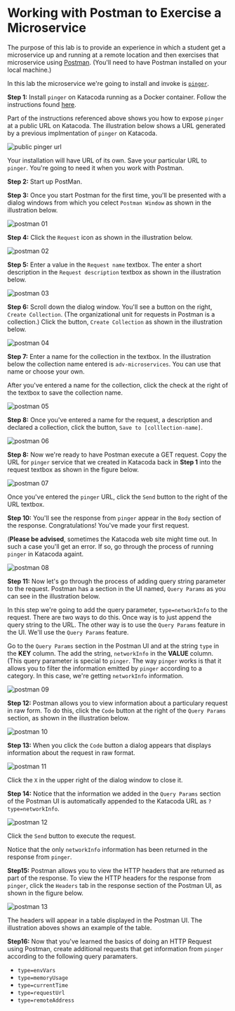 # Working with Postman to Exercise a Microservice

The purpose of this lab is to provide an experience in which a student get a microservice up and running at a remote location and then exercises that microservice using [Postman](https://www.getpostman.com/). (You'll need to have Postman installed on your local machine.)

In this lab the microservice we're going to install and invoke is [`pinger`](https://github.com/GeorgeNiece/pinger).

**Step 1:** Install `pinger` on Katacoda running as a Docker container. Follow the instructions found [here](https://github.com/GeorgeNiece/pinger#building-and-running-pinger-as-a-docker-container-on-katacoda).

Part of the instructions referenced above shows you how to expose  `pinger` at a public URL on Katacoda. The illustration below shows a URL generated by a previous implmentation of `pinger` on Katacoda.

![public pinger url](https://github.com/GeorgeNiece/pinger/blob/master/images/pinger-04.png?raw=true)

Your installation will have URL of its own. Save your particular URL to `pinger`. You're going to need it when you work with Postman.

**Step 2:** Start up PostMan.

**Step 3:**  Once you start Postman for the first time, you'll be presented with a dialog windows from which you celect `Postman Window` as shown in the illustration below.

![postman 01](./images/postman/postman-01.png)

**Step 4:** Click the `Request` icon as shown in the illustration below.

![postman 02](./images/postman/postman-02.png)

**Step 5:** Enter a value in the `Request name` textbox. The enter a short description in the `Request description` textbox as shown in the illustration below.

![postman 03](./images/postman/postman-03.png)

**Step 6:** Scroll down the dialog window. You'll see a button on the right, `Create Collection`. (The organizational unit for requests in Postman is a collection.) Click the button, `Create Collection` as shown in the illustration below.

![postman 04](./images/postman/postman-04.png)

**Step 7:** Enter a name for the collection in the textbox. In the illustration below the collection name entered is `adv-microservices`. You can use that name or choose your own.

After you've entered a name for the collection, click the check at the right of the textbox to save the collection name.

![postman 05](./images/postman/postman-05.png)

**Step 8:** Once you've entered a name for the request, a description and declared a collection, click the button, `Save to [colllection-name]`.

![postman 06](./images/postman/postman-06.png)

**Step 8:** Now we're ready to have Postman execute a GET request. Copy the URL for `pinger` service that we created in Katacoda back in **Step 1** into the request textbox as shown in the figure below.

![postman 07](./images/postman/postman-07.png)

Once you've entered the `pinger` URL, click the `Send` button to the right of the URL textbox.

**Step 10:** You'll see the response from `pinger` appear in the `Body` section of the response. Congratulations! You've made your first request.

(**Please be advised**, sometimes the Katacoda web site might time out. In such a case you'll get an error. If so, go through the process of running `pinger` in Katacoda againt.

![postman 08](./images/postman/postman-08.png)

**Step 11:** Now let's go through the process of adding query string parameter to the request. Postman has a section in the UI named, `Query Params` as you can see in the illustration below.

In this step we're going to add the query parameter, `type=networkInfo` to the request. There are two ways to do this. Once way is to just append the query string to the URL. The other way is to use the `Query Params` feature in the UI. We'll use the `Query Params` feature.

Go to the `Query Params` section in the Postman UI and at the string `type` in the **KEY** column. The add the string, `networkInfo` in the **VALUE** column. (This query parameter is special to `pinger`. The way `pinger` works is that it allows you to filter the information emitted by `pinger` according to a category. In this case, we're getting `networkInfo` information.


![postman 09](./images/postman/postman-09.png)

**Step 12:** Postman allows you to view information about a particulary request in raw form. To do this, click the `Code` button at the right of the `Query Params` section, as shown in the illustration below.


![postman 10](./images/postman/postman-10.png)

**Step 13:**  When you click the `Code` button a dialog appears that displays information about the request in raw format.

![postman 11](./images/postman/postman-11.png)

Click the `X` in the upper right of the dialog window to close it.

**Step 14:**  Notice that the information we added in the `Query Params` section of the Postman UI is automatically appended to the Katacoda URL as `?type=networkInfo`. 


![postman 12](./images/postman/postman-12.png)

Click the `Send` button to execute the request.

Notice that the only `networkInfo` information has been returned in the response from `pinger`.

**Step15:** Postman allows you to view the HTTP headers that are returned as part of the response. To view the HTTP headers for the response from `pinger`, click the `Headers` tab in the response section of the Postman UI, as shown in the figure below.

![postman 13](./images/postman/postman-13.png)

The headers will appear in a table displayed in the Postman UI. The illustration aboves shows an example of the table.

**Step16:** Now that you've learned the basics of doing an HTTP Request using Postman, create additional requests that get information from `pinger` according to the following query paramaters.

* `type=envVars`
* `type=memoryUsage`
* `type=currentTime`
* `type=requestUrl`
* `type=remoteAddress`
